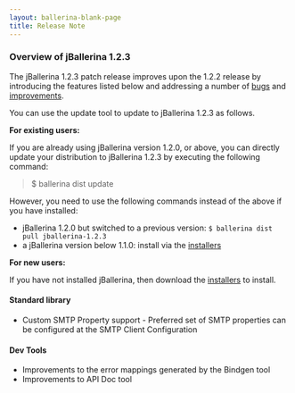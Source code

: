 ```yaml
---
layout: ballerina-blank-page
title: Release Note
---
```

### Overview of jBallerina 1.2.3
The jBallerina 1.2.3 patch release improves upon the 1.2.2 release by introducing the features listed below and addressing a number of [bugs](https://github.com/ballerina-platform/ballerina-lang/issues?q=is%3Aissue+milestone%3A%22Ballerina+1.2.3%22+label%3AType%2FBug+is%3Aclosed) and [improvements](https://github.com/ballerina-platform/ballerina-lang/issues?q=is%3Aissue+milestone%3A%22Ballerina+1.2.3%22+is%3Aclosed+label%3AType%2FImprovement).

You can use the update tool to update to jBallerina 1.2.3 as follows.

**For existing users:**

If you are already using jBallerina version 1.2.0, or above, you can directly update your distribution to jBallerina 1.2.3 by executing the following command:

> $ ballerina dist update

However, you need to use the following commands instead of the above if you have installed:

- jBallerina 1.2.0 but switched to a previous version: `$ ballerina dist pull jballerina-1.2.3`
- a jBallerina version below 1.1.0: install via the [installers](https://ballerina.io/downloads/)

**For new users:**

If you have not installed jBallerina, then download the [installers](https://ballerina.io/downloads/) to install.

#### Standard library

- Custom SMTP Property support - Preferred set of SMTP properties can be configured at the SMTP Client Configuration 

#### Dev Tools

- Improvements to the error mappings generated by the Bindgen tool
- Improvements to API Doc tool

